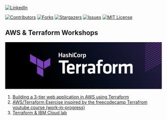 [![LinkedIn][linkedin-shield]][linkedin-url]


[![Contributors][contributors-shield]][contributors-url]
[![Forks][forks-shield]][forks-url]
[![Stargazers][stars-shield]][stars-url]
[![Issues][issues-shield]][issues-url]
[![MIT License][license-shield]][license-url]


## AWS & Terraform Workshops

[![terraform-banner]](#)

1. [Building a 3-tier web application in AWS using Terraform][exercise-2]
1. [AWS/Terraform Exercise inspired by the freecodecamp Terrafrom youtube course (work-in-progress)][exercise-1]
2. [Terraform & IBM Cloud lab][exercise-3]

<!-- MARKDOWN LINKS & IMAGES -->
<!-- https://www.markdownguide.org/basic-syntax/#reference-style-links -->
[contributors-shield]: https://img.shields.io/github/contributors/itsnavee/terraworks.svg?style=for-the-badge
[contributors-url]: https://github.com/itsnavee/terraworks/graphs/contributors
[forks-shield]: https://img.shields.io/github/forks/itsnavee/terraworks.svg?style=for-the-badge
[forks-url]: https://github.com/itsnavee/terraworks/network/members
[stars-shield]: https://img.shields.io/github/stars/itsnavee/terraworks.svg?style=for-the-badge
[stars-url]: https://github.com/itsnavee/terraworks/stargazers
[issues-shield]: https://img.shields.io/github/issues/itsnavee/terraworks.svg?style=for-the-badge
[issues-url]: https://github.com/itsnavee/terraworks/issues
[linkedin-shield]: https://img.shields.io/badge/-LinkedIn-black.svg?style=for-the-badge&logo=linkedin&colorB=555
[linkedin-url]: https://linkedin.com/in/naveedah
[diagram]: diagram/diagram.png
[license-shield]: https://img.shields.io/github/license/itsnavee/terraworks.svg?style=for-the-badge
[license-url]: https://github.com/itsnavee/terraworks/blob/master/LICENSE.txt
[linkedin-shield]: https://img.shields.io/badge/-LinkedIn-black.svg?style=for-the-badge&logo=linkedin&colorB=555
[terraform-banner]: https://github.com/itsnavee/terraworks/blob/master/images/terraform.jpg

<!-- Exercises -->
[exercise-1]: https://github.com/itsnavee/terraworks/tree/master/freecodecamp_course
[exercise-2]: https://github.com/itsnavee/terraworks/tree/master/aws-three-tier-architecture-ex-1
[exercise-3]: https://github.com/itsnavee/terraworks/tree/master/ibmcloud-3tier-example-1

